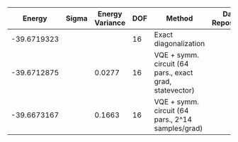 | Energy      | Sigma   | Energy Variance   | DOF | Method                                                       | Data Repository |
|-------------|---------|-------------------|-----|--------------------------------------------------------------|-----------------|
| -39.6719323 |         |                   | 16  | Exact diagonalization                                        |                 |
| -39.6712875 |         | 0.0277            | 16  | VQE + symm. circuit (64 pars., exact grad, statevector)      |                 |
| -39.6673167 |         | 0.1663            | 16  | VQE + symm. circuit (64 pars., 2^14 samples/grad)            |                 |
